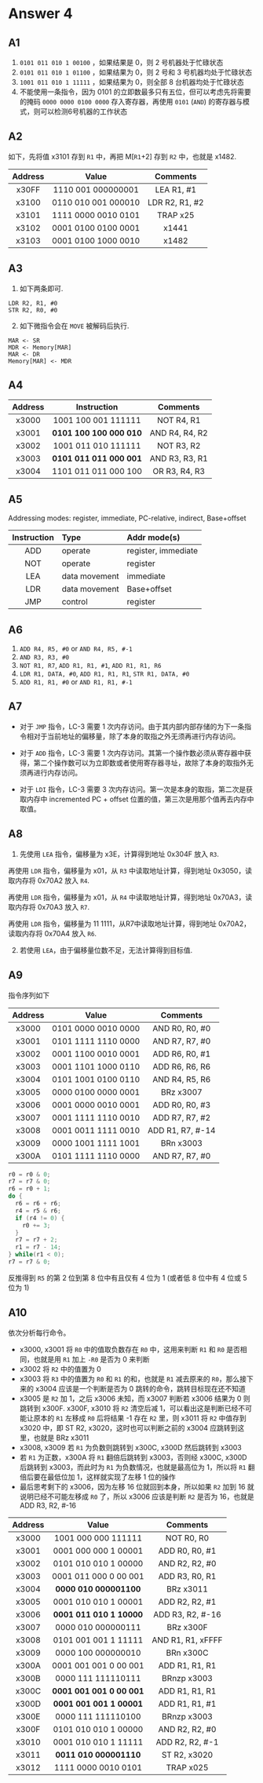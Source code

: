 # Answer 4

## A1

1. `0101 011 010 1 00100` ，如果结果是 0，则 2 号机器处于忙碌状态
2. `0101 011 010 1 01100` ，如果结果为 0，则 2 号和 3 号机器均处于忙碌状态
3. `1001 011 010 1 11111` ，如果结果为 0，则全部 8 台机器均处于忙碌状态
4. 不能使用一条指令，因为 0101 的立即数最多只有五位，但可以考虑先将需要的掩码 `0000 0000 0100 0000` 存入寄存器，再使用 `0101` (`AND`) 的寄存器与模式，则可以检测6号机器的工作状态

## A2

如下，先将值 x3101 存到 `R1` 中，再把 M[`R1`+2] 存到 `R2` 中，也就是 x1482.

| Address |        Value        |    Comments    |
| :-----: | :-----------------: | :------------: |
|  x30FF  | 1110 001 000000001  |   LEA R1, #1   |
|  x3100  | 0110 010 001 000010 | LDR R2, R1, #2 |
|  x3101  | 1111 0000 0010 0101 |    TRAP x25    |
|  x3102  | 0001 0100 0100 0001 |     x1441      |
|  x3103  | 0001 0100 1000 0010 |     x1482      |

## A3

1. 如下两条即可.

```
LDR R2, R1, #0
STR R2, R0, #0
```

2. 如下微指令会在 `MOVE` 被解码后执行.

```
MAR <- SR
MDR <- Memory[MAR]
MAR <- DR
Memory[MAR] <- MDR
```

## A4

| Address |       Instruction        |    Comments    |
| :-----: | :----------------------: | :------------: |
|  x3000  |   1001 100 001 111111    |   NOT R4, R1   |
|  x3001  | **0101 100 100 000 010** | AND R4, R4, R2 |
|  x3002  |   1001 011 010 111111    |   NOT R3, R2   |
|  x3003  | **0101 011 011 000 001** | AND R3, R3, R1 |
|  x3004  |   1101 011 011 000 100   | OR R3, R4, R3  |

## A5

Addressing modes: register, immediate, PC-relative, indirect, Base+offset

| Instruction | Type          | Addr mode(s)        |
| :---------: | :------------ | :------------------ |
|     ADD     | operate       | register, immediate |
|     NOT     | operate       | register            |
|     LEA     | data movement | immediate           |
|     LDR     | data movement | Base+offset         |
|     JMP     | control       | register            |

## A6

1. `ADD R4, R5, #0` or `AND R4, R5, #-1`
2. `AND R3, R3, #0`
3. `NOT R1, R7`, `ADD R1, R1, #1`, `ADD R1, R1, R6`
4. `LDR R1, DATA, #0`, `ADD R1, R1, R1`, `STR R1, DATA, #0`
5. `ADD R1, R1, #0` or `AND R1, R1, #-1`

## A7

- 对于 `JMP` 指令，LC-3 需要 1 次内存访问。由于其内部内部存储的为下一条指令相对于当前地址的偏移量，除了本身的取指之外无须再进行内存访问。

- 对于 `ADD` 指令，LC-3 需要 1 次内存访问。其第一个操作数必须从寄存器中获得，第二个操作数可以为立即数或者使用寄存器寻址，故除了本身的取指外无须再进行内存访问。
- 对于 `LDI` 指令，LC-3 需要 3 次内存访问。第一次是本身的取指，第二次是获取内存中 incremented PC + offset 位置的值，第三次是用那个值再去内存中取值。

## A8

1. 先使用 `LEA` 指令，偏移量为 x3E，计算得到地址 0x304F 放入 `R3`.

再使用 `LDR` 指令，偏移量为 x01，从 `R3` 中读取地址计算，得到地址 0x3050，读取内存将 0x70A2 放入 `R4`.

再使用 `LDR` 指令，偏移量为 x01，从 `R4` 中读取地址计算，得到地址 0x70A3，读取内存将 0x70A3 放入 `R7`.

再使用 `LDR` 指令，偏移量为 11 1111，从R7中读取地址计算，得到地址 0x70A2，读取内存将 0x70A4 放入 `R6`.

2. 若使用 `LEA`，由于偏移量位数不足，无法计算得到目标值.

## A9

指令序列如下

| Address |        Value        |     Comments     |
| :-----: | :-----------------: | :--------------: |
|  x3000  | 0101 0000 0010 0000 |  AND R0, R0, #0  |
|  x3001  | 0101 1111 1110 0000 |  AND R7, R7, #0  |
|  x3002  | 0001 1100 0010 0001 |  ADD R6, R0, #1  |
|  x3003  | 0001 1101 1000 0110 |  ADD R6, R6, R6  |
|  x3004  | 0101 1001 0100 0110 |  AND R4, R5, R6  |
|  x3005  | 0000 0100 0000 0001 |    BRz x3007     |
|  x3006  | 0001 0000 0010 0001 |  ADD R0, R0, #3  |
|  x3007  | 0001 1111 1110 0010 |  ADD R7, R7, #2  |
|  x3008  | 0001 0011 1111 0010 | ADD R1, R7, #-14 |
|  x3009  | 0000 1001 1111 1001 |    BRn x3003     |
|  x300A  | 0101 1111 1110 0000 |  AND R7, R7, #0  |

```c
r0 = r0 & 0;
r7 = r7 & 0;
r6 = r0 + 1;
do {
  r6 = r6 + r6;
  r4 = r5 & r6;
  if (r4 != 0) {
    r0 += 3;
  }
  r7 = r7 + 2;
  r1 = r7 - 14;
} while(r1 < 0);
r7 = r7 & 0;
```

反推得到 `R5` 的第 2 位到第 8 位中有且仅有 4 位为 1 (或者低 8 位中有 4 位或 5 位为 1)

## A10

依次分析每行命令。

- x3000, x3001 将 `R0` 中的值取负数存在 `R0` 中，这用来判断 `R1` 和 `R0` 是否相同，也就是用 `R1` 加上 `-R0` 是否为 0 来判断
- x3002 将 `R2` 中的值置为 0
- x3003 将 `R3` 中的值置为 `R0` 和 `R1` 的和，也就是 `R1` 减去原来的 `R0`，那么接下来的 x3004 应该是一个判断是否为 0 跳转的命令，跳转目标现在还不知道
- x3005 是 `R2` 加 1，之后 x3006 未知，而 x3007 判断若 x3006 结果为 0 则跳转到 x300F. x300F, x3010 将 `R2` 清空后减 1，可以看出这是判断已经不可能让原本的 `R1` 左移成 `R0` 后将结果 -1 存在 `R2` 里，则 x3011 将 `R2` 中值存到 x3020 中，即 ST R2, x3020，这时也可以判断之前的 x3004 应跳转到这里，也就是 BRz x3011
- x3008, x3009 若 `R1` 为负数则跳转到 x300C, x300D 然后跳转到 x3003
- 若 `R1` 为正数，x300A 将 `R1` 翻倍后跳转到 x3003，否则经 x300C, x300D 后跳转到 x3003，而此时为 `R1` 为负数情况，也就是最高位为 1，所以将 `R1` 翻倍后要在最低位加 1，这样就实现了左移 1 位的操作
- 最后思考剩下的 x3006，因为左移 16 位就回到本身，所以如果 `R2` 加到 16 就说明已经不可能左移成 `R0` 了，所以 x3006 应该是判断 `R2` 是否为 16，也就是 ADD R3, R2, #-16

| Address |           Value           |     Comments      |
| :-----: | :-----------------------: | :---------------: |
|  x3000  |    1001 000 000 111111    |    NOT R0, R0     |
|  x3001  |   0001 000 000 1 00001    |  ADD R0, R0, #1   |
|  x3002  |   0101 010 010 1 00000    |  AND R2, R2, #0   |
|  x3003  |   0001 011 000 0 00 001   |  ADD R3, R0, R1   |
|  x3004  |  **0000 010 000001100**   |     BRz x3011     |
|  x3005  |   0001 010 010 1 00001    |  ADD R2, R2, #1   |
|  x3006  | **0001 011 010 1 10000**  | ADD R3, R2, #-16  |
|  x3007  |    0000 010 000000111     |     BRz x300F     |
|  x3008  |   0101 001 001 1 11111    | AND R1, R1, xFFFF |
|  x3009  |    0000 100 000000010     |     BRn x300C     |
|  x300A  |   0001 001 001 0 00 001   |  ADD R1, R1, R1   |
|  x300B  |    0000 111 111110111     |    BRnzp x3003    |
|  x300C  | **0001 001 001 0 00 001** |  ADD R1, R1, R1   |
|  x300D  | **0001 001 001 1 00001**  |  ADD R1, R1, #1   |
|  x300E  |    0000 111 111110100     |    BRnzp x3003    |
|  x300F  |   0101 010 010 1 00000    |  AND R2, R2, #0   |
|  x3010  |   0001 010 010 1 11111    |  ADD R2, R2, #-1  |
|  x3011  |  **0011 010 000001110**   |   ST R2, x3020    |
|  x3012  |    1111 0000 0010 0101    |     TRAP x025     |
